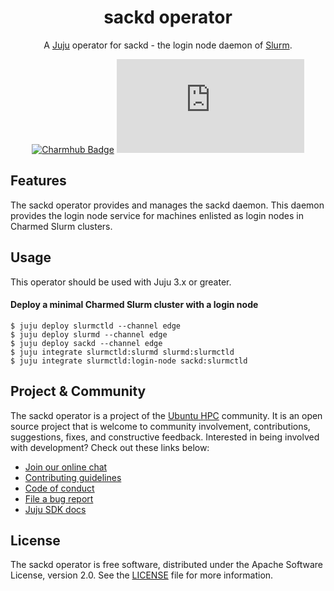 <div align="center">

# sackd operator

A [Juju](https://juju.is) operator for sackd - the login node daemon of [Slurm](https://slurm.schedmd.com/overview.html).

[![Charmhub Badge](https://charmhub.io/sackd/badge.svg)](https://charmhub.io/sackd)
[![Matrix](https://img.shields.io/matrix/ubuntu-hpc%3Amatrix.org?logo=matrix&label=ubuntu-hpc)](https://matrix.to/#/#ubuntu-hpc:matrix.org)

</div>

## Features

The sackd operator provides and manages the sackd daemon. This daemon provides the login node service for machines enlisted as login nodes in Charmed Slurm clusters.

## Usage

This operator should be used with Juju 3.x or greater.

#### Deploy a minimal Charmed Slurm cluster with a login node

```shell
$ juju deploy slurmctld --channel edge
$ juju deploy slurmd --channel edge
$ juju deploy sackd --channel edge
$ juju integrate slurmctld:slurmd slurmd:slurmctld
$ juju integrate slurmctld:login-node sackd:slurmctld
```

## Project & Community

The sackd operator is a project of the [Ubuntu HPC](https://discourse.ubuntu.com/t/high-performance-computing-team/35988)
community. It is an open source project that is welcome to community involvement, contributions, suggestions, fixes, and
constructive feedback. Interested in being involved with development? Check out these links below:

* [Join our online chat](https://matrix.to/#/#ubuntu-hpc:matrix.org)
* [Contributing guidelines](./CONTRIBUTING.md)
* [Code of conduct](https://ubuntu.com/community/ethos/code-of-conduct)
* [File a bug report](https://github.com/charmed-hpc/slurm-charms/issues)
* [Juju SDK docs](https://juju.is/docs/sdk)

## License

The sackd operator is free software, distributed under the Apache Software License, version 2.0. See the [LICENSE](./LICENSE) file for more information.
